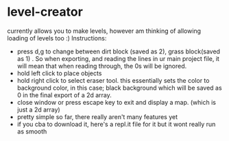 # level-creator
currently allows you to make levels, however am thinking of allowing loading of levels too :)
Instructions:
- press d,g to change between dirt block (saved as 2), grass block(saved as 1) . So when exporting, and reading the lines in ur main project file, it will mean that when reading through, the 0s will be ignored. 
- hold left click to place objects
- hold right click to select eraser tool. this essentially sets the color to background color, in this case; black background which will be saved as 0 in the final export of a 2d array. 
- close window or press escape key to exit and display a map. (which is just a 2d array)
- pretty simple so far, there really aren't many features yet
- if you cba to download it, here's a repl.it file for it but it wont really run as smooth
